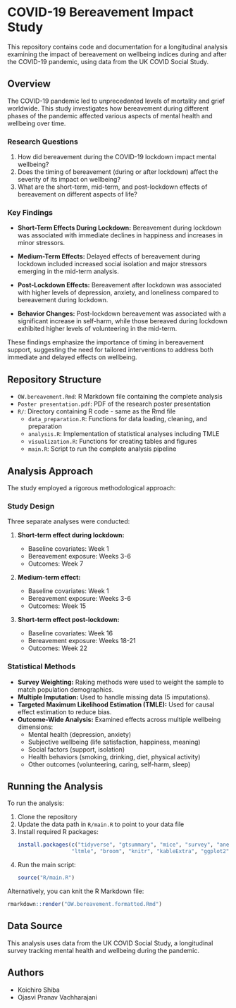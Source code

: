 # COVID-19 Bereavement Impact Study

This repository contains code and documentation for a longitudinal analysis examining the impact of bereavement on wellbeing indices during and after the COVID-19 pandemic, using data from the UK COVID Social Study.

## Overview

The COVID-19 pandemic led to unprecedented levels of mortality and grief worldwide. This study investigates how bereavement during different phases of the pandemic affected various aspects of mental health and wellbeing over time.

### Research Questions

1. How did bereavement during the COVID-19 lockdown impact mental wellbeing?
2. Does the timing of bereavement (during or after lockdown) affect the severity of its impact on wellbeing?
3. What are the short-term, mid-term, and post-lockdown effects of bereavement on different aspects of life?

### Key Findings

- **Short-Term Effects During Lockdown:** Bereavement during lockdown was associated with immediate declines in happiness and increases in minor stressors.

- **Medium-Term Effects:** Delayed effects of bereavement during lockdown included increased social isolation and major stressors emerging in the mid-term analysis.

- **Post-Lockdown Effects:** Bereavement after lockdown was associated with higher levels of depression, anxiety, and loneliness compared to bereavement during lockdown.

- **Behavior Changes:** Post-lockdown bereavement was associated with a significant increase in self-harm, while those bereaved during lockdown exhibited higher levels of volunteering in the mid-term.

These findings emphasize the importance of timing in bereavement support, suggesting the need for tailored interventions to address both immediate and delayed effects on wellbeing.

## Repository Structure

- `OW.bereavement.Rmd`: R Markdown file containing the complete analysis
- `Poster presentation.pdf`: PDF of the research poster presentation
- `R/`: Directory containing R code - same as the Rmd file
  - `data_preparation.R`: Functions for data loading, cleaning, and preparation
  - `analysis.R`: Implementation of statistical analyses including TMLE
  - `visualization.R`: Functions for creating tables and figures
  - `main.R`: Script to run the complete analysis pipeline

## Analysis Approach

The study employed a rigorous methodological approach:

### Study Design

Three separate analyses were conducted:

1. **Short-term effect during lockdown:**
   - Baseline covariates: Week 1
   - Bereavement exposure: Weeks 3-6
   - Outcomes: Week 7

2. **Medium-term effect:**
   - Baseline covariates: Week 1
   - Bereavement exposure: Weeks 3-6
   - Outcomes: Week 15

3. **Short-term effect post-lockdown:**
   - Baseline covariates: Week 16
   - Bereavement exposure: Weeks 18-21
   - Outcomes: Week 22

### Statistical Methods

- **Survey Weighting:** Raking methods were used to weight the sample to match population demographics.
- **Multiple Imputation:** Used to handle missing data (5 imputations).
- **Targeted Maximum Likelihood Estimation (TMLE):** Used for causal effect estimation to reduce bias.
- **Outcome-Wide Analysis:** Examined effects across multiple wellbeing dimensions:
  - Mental health (depression, anxiety)
  - Subjective wellbeing (life satisfaction, happiness, meaning)
  - Social factors (support, isolation)
  - Health behaviors (smoking, drinking, diet, physical activity)
  - Other outcomes (volunteering, caring, self-harm, sleep)

## Running the Analysis

To run the analysis:

1. Clone the repository
2. Update the data path in `R/main.R` to point to your data file
3. Install required R packages:
   ```R
   install.packages(c("tidyverse", "gtsummary", "mice", "survey", "anesrake", 
                    "ltmle", "broom", "knitr", "kableExtra", "ggplot2", "ggsci"))
   ```
4. Run the main script:
   ```R
   source("R/main.R")
   ```

Alternatively, you can knit the R Markdown file:
```R
rmarkdown::render("OW.bereavement.formatted.Rmd")
```

## Data Source

This analysis uses data from the UK COVID Social Study, a longitudinal survey tracking mental health and wellbeing during the pandemic.

## Authors

- Koichiro Shiba
- Ojasvi Pranav Vachharajani
